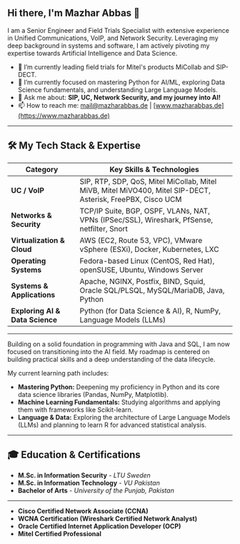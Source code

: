 ## Hi there, I'm Mazhar Abbas 👋
I am a Senior Engineer and Field Trials Specialist with extensive experience in Unified Communications, VoIP, and Network Security. Leveraging my deep background in systems and software, I am actively pivoting my expertise towards Artificial Intelligence and Data Science.

- 🔭 I’m currently leading field trials for Mitel's products MiCollab and SIP-DECT.
- 🌱 I’m currently focused on mastering Python for AI/ML, exploring Data Science fundamentals, and understanding Large Language Models.
- 💬 Ask me about: **SIP, UC, Network Security, and my journey into AI!**
- 📫 How to reach me: [mail@mazharabbas.de](mailto:mail@mazharabbas.de) | [www.mazharabbas.de](https://www.mazharabbas.de)

---

## 🛠️ My Tech Stack & Expertise

| Category                  | Key Skills & Technologies                                                                                                         |
| ------------------------- | --------------------------------------------------------------------------------------------------------------------------------- |
| **UC / VoIP**             | SIP, RTP, SDP, QoS, Mitel MiCollab, Mitel MiVB, Mitel MiVO400, Mitel SIP-DECT, Asterisk, FreePBX, Cisco UCM                       |
| **Networks & Security**   | TCP/IP Suite, BGP, OSPF, VLANs, NAT, VPNs (IPSec/SSL), Wireshark, PfSense, netfilter, Snort                                    |
| **Virtualization & Cloud**| AWS (EC2, Route 53, VPC), VMware vSphere (ESXi), Docker, Kubernetes, LXC                        |
| **Operating Systems**     | Fedora-based Linux (CentOS, Red Hat), openSUSE, Ubuntu, Windows Server                          |
| **Systems & Applications**| Apache, NGINX, Postfix, BIND, Squid, Oracle SQL/PLSQL, MySQL/MariaDB, Java, Python              |
| **Exploring AI & Data Science** | Python (for Data Science & AI), R, NumPy, Language Models (LLMs)                          |

---
Building on a solid foundation in programming with Java and SQL, I am now focused on transitioning into the AI field. My roadmap is centered on building practical skills and a deep understanding of the data lifecycle.

My current learning path includes:
- **Mastering Python:** Deepening my proficiency in Python and its core data science libraries (Pandas, NumPy, Matplotlib).
- **Machine Learning Fundamentals:** Studying algorithms and applying them with frameworks like Scikit-learn.
- **Language & Data:** Exploring the architecture of Large Language Models (LLMs) and planning to learn R for advanced statistical analysis.

---
## 🎓 Education & Certifications

- **M.Sc. in Information Security** - *LTU Sweden*
- **M.Sc. in Information Technology** - *VU Pakistan*
- **Bachelor of Arts** - *University of the Punjab, Pakistan*

---

- **Cisco Certified Network Associate (CCNA)**
- **WCNA Certification (Wireshark Certified Network Analyst)**
- **Oracle Certified Internet Application Developer (OCP)**
- **Mitel Certified Professional**
